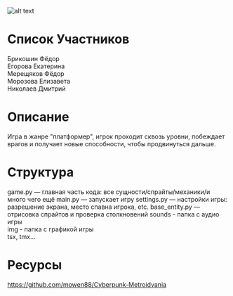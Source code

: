 ![alt text](https://preview.redd.it/aaa-games-are-all-the-same-indie-games-are-where-all-the-v0-ngj3rvux768d1.png?auto=webp&s=7c0d296124992ebf2ff217a7fbe0a0caf4412f36)
# Список Участников
Брикошин Фёдор  
Егорова Екатерина  
Мерещяков Фёдор  
Морозова Елизавета  
Николаев Дмитрий
# Описание
Игра в жанре "платформер", игрок проходит сквозь уровни, побеждает врагов и получает новые способности, чтобы продвинуться дальше.
# Структура
game.py — главная часть кода: все сущности/спрайты/механики/и много чего ещё
main.py — запускает игру
settings.py — настройки игры: разрешение экрана, место спавна игрока, etc.
base_entity.py — отрисовка спрайтов и проверка столкновений
sounds - папка с аудио игры  
img - папка с графикой игры  
tsx, tmx…
# Ресурсы
https://github.com/mowen88/Cyberpunk-Metroidvania
